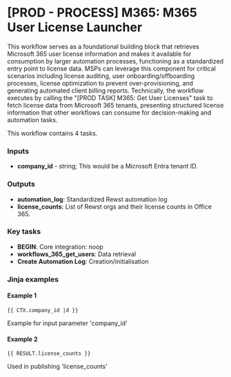 # \[PROD - PROCESS] M365: M365 User License Launcher

This workflow serves as a foundational building block that retrieves Microsoft 365 user license information and makes it available for consumption by larger automation processes, functioning as a standardized entry point to license data. MSPs can leverage this component for critical scenarios including license auditing, user onboarding/offboarding processes, license optimization to prevent over-provisioning, and generating automated client billing reports. Technically, the workflow executes by calling the "\[PROD TASK] M365: Get User Licenses" task to fetch license data from Microsoft 365 tenants, presenting structured license information that other workflows can consume for decision-making and automation tasks.

This workflow contains 4 tasks.

### Inputs

* **company\_id** - string; This would be a Microsoft Entra tenant ID.

### Outputs

* **automation\_log**: Standardized Rewst automation log
* **license\_counts**: List of Rewst orgs and their license counts in Office 365.

### Key tasks

* **BEGIN**: Core integration: noop
* **workflows\_365\_get\_users**: Data retrieval
* **Create Automation Log**: Creation/initialisation

### Jinja examples

#### Example 1

```jinja
{{ CTX.company_id |d }}
```

Example for input parameter 'company\_id'

#### Example 2

```jinja
{{ RESULT.license_counts }}
```

Used in publishing 'license\_counts'
